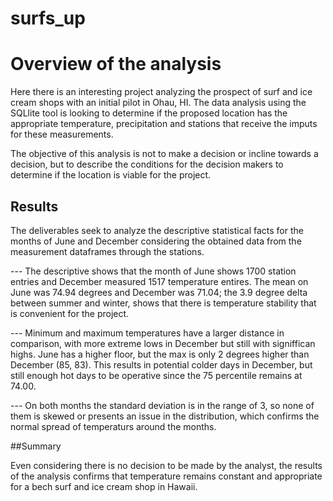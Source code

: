 # surfs_up

# Overview of the analysis
  Here there is an interesting project analyzing the prospect of surf and ice cream shops with an initial pilot in Ohau, HI. The data analysis using the SQLlite tool is looking to determine if the proposed location has the appropriate temperature, precipitation and stations that receive the imputs for these measurements.
  
  The objective of this analysis is not to make a decision or incline towards a decision, but to describe the conditions for the decision makers to determine if the location is viable for the project.

## Results

  The deliverables seek to analyze the descriptive statistical facts for the months of June and December considering the obtained data from the measurement dataframes through the stations.
  
--- The descriptive shows that the month of June shows 1700 station entries and December measured 1517 temperature entires. The mean on June was 74.94 degrees and December was 71.04; the 3.9 degree delta between summer and winter, shows that there is temperature stability that is convenient for the project.

--- Minimum and maximum temperatures have a larger distance in comparison, with more extreme lows in December but still with signiffican highs. June has a higher floor, but the max is only 2 degrees higher than December (85, 83). This results in potential colder days in December, but still enough hot days to be operative since the 75 percentile remains at 74.00.

--- On both months the standard deviation is in the range of 3, so none of them is skewed or presents an issue in the distribution, which confirms the normal spread of temperaturs around the months.

##Summary

  Even considering there is no decision to be made by the analyst, the results of the analysis confirms that temperature remains constant and appropriate for a bech surf and ice cream shop in Hawaii.
